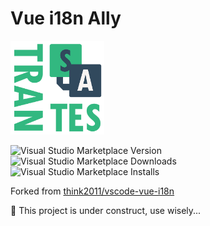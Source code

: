 # Vue i18n Ally

<img src="./static/logo.png" alt="drawing" width="150"/>

![Visual Studio Marketplace Version](https://img.shields.io/visual-studio-marketplace/v/antfu.vue-i18n-ally.svg?style=flat-square)
![Visual Studio Marketplace Downloads](https://img.shields.io/visual-studio-marketplace/d/antfu.vue-i18n-ally.svg?style=flat-square)
![Visual Studio Marketplace Installs](https://img.shields.io/visual-studio-marketplace/i/antfu.vue-i18n-ally.svg?style=flat-square)

Forked from [think2011/vscode-vue-i18n](https://github.com/think2011/vscode-vue-i18n)

🚧 This project is under construct, use wisely...
